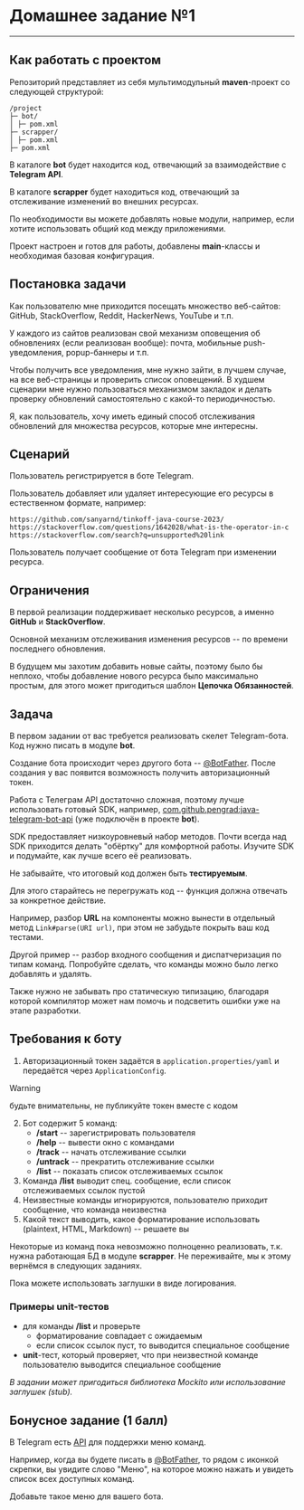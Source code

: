 # Домашнее задание №1

---

## Как работать с проектом

Репозиторий представляет из себя мультимодульный **maven**-проект со следующей структурой:
```
/project
├─ bot/
│ ├─ pom.xml
├─ scrapper/
│ ├─ pom.xml
├─ pom.xml
```
В каталоге **bot** будет находится код, отвечающий за взаимодействие с **Telegram API**.

В каталоге **scrapper** будет находиться код, отвечающий за отслеживание изменений во внешних ресурсах.

По необходимости вы можете добавлять новые модули, например, если хотите использовать общий код между приложениями.

Проект настроен и готов для работы, добавлены **main**-классы и необходимая базовая конфигурация.

## Постановка задачи

Как пользователю мне приходится посещать множество веб-сайтов: GitHub, StackOverflow, Reddit, HackerNews, YouTube и т.п.

У каждого из сайтов реализован свой механизм оповещения об обновлениях (если реализован вообще): почта, мобильные push-уведомления, popup-баннеры и т.п.

Чтобы получить все уведомления, мне нужно зайти, в лучшем случае, на все веб-страницы и проверить список оповещений. В худшем сценарии мне нужно пользоваться механизмом закладок и делать проверку обновлений самостоятельно с какой-то периодичностью.

Я, как пользователь, хочу иметь единый способ отслеживания обновлений для множества ресурсов, которые мне интересны.

## Сценарий

Пользователь регистрируется в боте Telegram.

Пользователь добавляет или удаляет интересующие его ресурсы в естественном формате, например:
```
https://github.com/sanyarnd/tinkoff-java-course-2023/
https://stackoverflow.com/questions/1642028/what-is-the-operator-in-c
https://stackoverflow.com/search?q=unsupported%20link
```
Пользователь получает сообщение от бота Telegram при изменении ресурса.

## Ограничения

В первой реализации поддерживает несколько ресурсов, а именно **GitHub** и **StackOverflow**.

Основной механизм отслеживания изменения ресурсов -- по времени последнего обновления.

В будущем мы захотим добавить новые сайты, поэтому было бы неплохо, чтобы добавление нового ресурса было максимально простым, для этого может пригодиться шаблон **Цепочка Обязанностей**.

## Задача

В первом задании от вас требуется реализовать скелет Telegram-бота. Код нужно писать в модуле **bot**.

Создание бота происходит через другого бота -- [@BotFather](https://t.me/BotFather). После создания у вас появится возможность получить авторизационный токен.

Работа с Телеграм API достаточно сложная, поэтому лучше использовать готовый SDK, например, [com.github.pengrad:java-telegram-bot-api](https://github.com/pengrad/java-telegram-bot-api) (уже подключён в проекте **bot**).

SDK предоставляет низкоуровневый набор методов. Почти всегда над SDK приходится делать "обёртку" для комфортной работы. Изучите SDK и подумайте, как лучше всего её реализовать.

Не забывайте, что итоговый код должен быть **тестируемым**.

Для этого старайтесь не перегружать код -- функция должна отвечать за конкретное действие.

Например, разбор **URL** на компоненты можно вынести в отдельный метод `Link#parse(URI url)`, при этом не забудьте покрыть ваш код тестами.

Другой пример -- разбор входного сообщения и диспатчеризация по типам команд. Попробуйте сделать, что команды можно было легко добавлять и удалять.

Также нужно не забывать про статическую типизацию, благодаря которой компилятор может нам помочь и подсветить ошибки уже на этапе разработки.



## Требования к боту

1. Авторизационный токен задаётся в `application.properties/yaml` и передаётся через `ApplicationConfig`.
> [!WARNING]
> будьте внимательны, не публикуйте токен вместе с кодом
2. Бот содержит 5 команд:
   * **/start** -- зарегистрировать пользователя
   * **/help** -- вывести окно с командами
   * **/track** -- начать отслеживание ссылки
   * **/untrack** -- прекратить отслеживание ссылки
   * **/list** -- показать список отслеживаемых ссылок
3. Команда **/list** выводит спец. сообщение, если список отслеживаемых ссылок пустой
4. Неизвестные команды игнорируются, пользователю приходит сообщение, что команда неизвестна
5. Какой текст выводить, какое форматирование использовать (plaintext, HTML, Markdown) -- решаете вы

Некоторые из команд пока невозможно полноценно реализовать, т.к. нужна работающая БД в модуле **scrapper**. Не переживайте, мы к этому вернёмся в следующих заданиях.

Пока можете использовать заглушки в виде логирования.



### Примеры unit-тестов

* для команды **/list** и проверьте
  - форматирование совпадает с ожидаемым
  - если список ссылок пуст, то выводится специальное сообщение
* **unit**-тест, который проверяет, что при неизвестной команде пользователю выводится специальное сообщение

_В задании может пригодиться библиотека Mockito или использование заглушек (stub)._



## Бонусное задание (1 балл)

В Telegram есть [API](https://core.telegram.org/bots/api#setmycommands) для поддержки меню команд.

Например, когда вы будете писать в [@BotFather](https://t.me/BotFather), то рядом с иконкой скрепки, вы увидите слово "Меню", на которое можно нажать и увидеть список всех доступных команд.

Добавьте такое меню для вашего бота.
